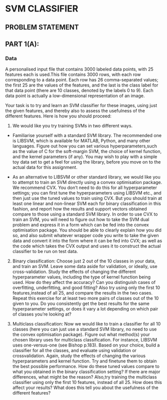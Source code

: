 # SVM CLASSIFIER
## PROBLEM STATEMENT

## PART 1(A):

### Data
A personalised input file that contains 3000 labeled data points, with 25 features each is used.This file contains 3000 rows, with each row corresponding to a data point. Each row has 26 comma-separated values; the first 25 are the values of the features, and the last is the class label for that data point (there are 10 classes, denoted by the labels 0 to 9). Each data point is actually a low-dimensional representation of an image.

Your task is to try and learn an SVM classifier for these images, using just the given features, and thereby also to assess the usefulness of the different features. Here is how you should proceed:

1. We would like you try training SVMs in two different ways.
  * Familiarise yourself with a standard SVM library. The recommended one is LIBSVM, which is available for MATLAB, Python, and many other languages. Figure out how you can set     various hyperparameters,such as the value of C for the soft-margin SVM, the choice of kernel function, and the kernel parameters (if any). You may wish to play with a simple     toy data set to get a feel for using the library, before you move on to the actual data for this assignment.
  
  * As an alternative to LIBSVM or other standard library, we would like you to attempt to train an SVM directly using a convex optimisation package. We recommend CVX. You don’t     need to do this for all hyperparameter settings; you can first tune the hyperparameters using LIBSVM etc., and then just use the tuned values to train using CVX. But you         should train at least one linear and non-linear SVM each for binary classification in this fashion, and report how the results and support vectors obtained compare to those     using a standard SVM library. In order to use CVX to train an SVM, you will need to figure out how to take the SVM dual problem and express it in a form which can be fed         into the convex optimisation package. You should be able to clearly explain how you did so, and also submit whatever wrapper code you write to take the given data and           convert it into the form where it can be fed into CVX; as well as the code which takes the CVX output and uses it to construct the actual classifier to be run on test data.

2. Binary classification: Choose just 2 out of the 10 classes in your data, and train an SVM. Leave some data aside for validation, or ideally, use cross-validation. Study the      effects of changing the different hyperparameter values, including the type of kernel function being used. How do they affect the accuracy? Can you distinguish cases of          overfitting, underfitting, and good fitting? Also try using only the first 10 features,instead of all 25, and compare the results in the two cases. Repeat this exercise for      at least two more pairs of classes out of the 10 given to you. Do you consistently get the best results for the same hyperparameter settings, or does it vary a lot depending    on which pair of classes you’re looking at?

3. Multiclass classification: Now we would like to train a classifier for all 10 classes (here you can just use a standard SVM library, no need to use the convex optimisation      package). Figure out what method(s) your chosen library uses for multiclass classification. For instance, LIBSVM uses one-versus-one (see Bishop p.183). Based on your choice,    build a classifier for all the classes, and evaluate using validation or crossvalidation. Again, study the effects of changing the various hyperparameters and kernel            function. Try and finetune them to obtain the best possible performance. How do these tuned values compare to what you obtained in the binary classification setting? If there    are major differences, what might be the reason? Also,try training the multiclass classifier using only the first 10 features, instead of all 25. How does this affect your      results? What does this tell you about the usefulness of the different features?
